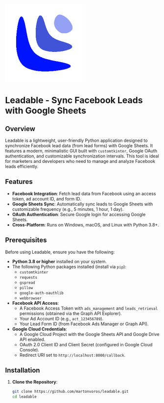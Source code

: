 ![alt text](https://github.com/martonvoros/leadeable/blob/main/leadable_icon.png?raw=true)


# Leadable - Sync Facebook Leads with Google Sheets

## Overview
Leadable is a lightweight, user-friendly Python application designed to synchronize Facebook lead data (from lead forms) with Google Sheets. It features a modern, minimalistic GUI built with `customtkinter`, Google OAuth authentication, and customizable synchronization intervals. This tool is ideal for marketers and developers who need to manage and analyze Facebook leads efficiently.

## Features
- **Facebook Integration**: Fetch lead data from Facebook using an access token, ad account ID, and form ID.
- **Google Sheets Sync**: Automatically sync leads to Google Sheets with customizable frequency (e.g., 5 minutes, 1 hour, 1 day).
- **OAuth Authentication**: Secure Google login for accessing Google Sheets.
- **Cross-Platform**: Runs on Windows, macOS, and Linux with Python 3.8+.

## Prerequisites
Before using Leadable, ensure you have the following:

- **Python 3.8 or higher** installed on your system.
- The following Python packages installed (install via `pip`):
  - `customtkinter`
  - `requests`
  - `gspread`
  - `pillow`
  - `google-auth-oauthlib`
  - `webbrowser`
- **Facebook API Access**:
  - A Facebook Access Token with `ads_management` and `leads_retrieval` permissions (obtained via the Graph API Explorer).
  - Your Ad Account ID (e.g., `act_123456789`).
  - Your Lead Form ID (from Facebook Ads Manager or Graph API).
- **Google Cloud Credentials**:
  - A Google Cloud Project with the Google Sheets API and Google Drive API enabled.
  - OAuth 2.0 Client ID and Client Secret (configured in Google Cloud Console).
  - Redirect URI set to `http://localhost:8000/callback`.

## Installation

1. **Clone the Repository**:
   ```bash
   git clone https://github.com/martonvoros/leadable.git
   cd leadable

